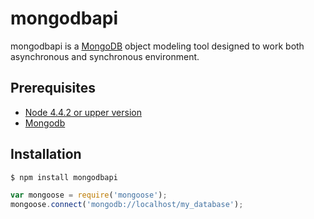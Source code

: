 mongodbapi
=================
mongodbapi is a [MongoDB](https://www.mongodb.org/) object modeling tool designed to work both asynchronous and synchronous environment.

Prerequisites
------------
  - [Node 4.4.2 or upper version](https://nodejs.org/en/)
  - [Mongodb](https://www.mongodb.com/)

Installation
------------
```sh
$ npm install mongodbapi
```



```js
var mongoose = require('mongoose');
mongoose.connect('mongodb://localhost/my_database');
```
